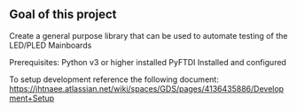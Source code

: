 ## Goal of this project
Create a general purpose library that can be used to automate testing of the LED/PLED Mainboards


Prerequisites:
Python v3 or higher installed
PyFTDI Installed and configured

To setup development reference the following document:
https://jhtnaee.atlassian.net/wiki/spaces/GDS/pages/4136435886/Development+Setup